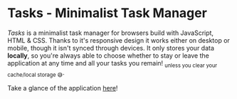 # Tasks - Minimalist Task Manager

<i>Tasks</i> is a minimalist task manager for browsers build with JavaScript, HTML & CSS. Thanks to it's responsive design it works either on desktop or mobile, though it isn't synced through devices. It only stores your data <b>locally</b>, so you're always able to choose whether to stay or leave the application at any time and all your tasks you remain! <sub>unless you clear your cache/local storage 😅</sub>.

Take a glance of the application <a href="https://pzzzl.github.io/tasks/" target="_blank">here</a>!
